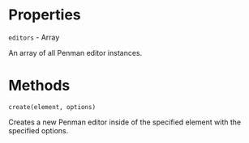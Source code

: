 
# Properties

`editors` - Array

An array of all Penman editor instances.

# Methods

`create(element, options)`

Creates a new Penman editor inside of the specified element with the specified options. 
